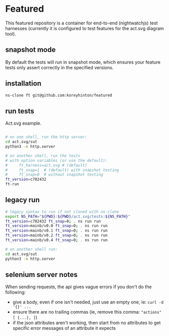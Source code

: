 # Featured

This featured repository is a container for end-to-end (nightwatchjs) test harnesses (currently
it is configured to test features for the act.svg diagram tool).

## snapshot mode

By default the tests will run in snapshot mode, which ensures your feature tests only assert correctly in the specified versions.

## installation

```sh
ns-clone ft git@github.com:koreyhinton/featured
```

## run tests

Act.svg example.

```sh

# on one shell, run the http server:
cd act.svg/sut
python3 -m http.server

# on another shell, run the tests
# with option variables (or use the default):
#     ft_harness=act.svg # (default)
#     ft_snap=1  # (default) with snapshot testing
#     ft_snap=0  # without snapshot testing
ft_version=c702432
ft-run
```

## legacy run

```sh
# legacy syntax to run if not cloned with ns-clone
export NS_PATH="${PWD}:${PWD}/act.svg/tests:${NS_PATH}"
ft_version=c702432 ft_snap=0; . ns run run
ft_version=mainb/v0.0 ft_snap=0; . ns run run
ft_version=mainb/v0.1 ft_snap=0; . ns run run
ft_version=mainb/v0.2 ft_snap=0; . ns run run
ft_version=mainb/v0.4 ft_snap=0; . ns run run

# on another shell run:
cd act.svg/sut
python3 -m http.server
```

## selenium server notes

When sending requests, the api gives vague errors if you don't do the following:
- give a body, even if one isn't needed, just use an empty one, ie: `curl -d '{}' ...`
- ensure there are no trailing commas (ie, remove this comma: `"actions" [ {...}, ]`)
- if the json attributes aren't working, then start from no attributes to get specific error
  messages of an attribute it expects


